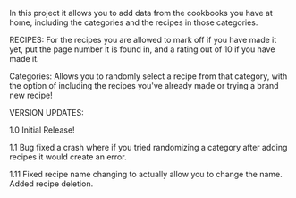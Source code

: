 In this project it allows you to add data from the cookbooks you have at home, including the categories and the recipes in those categories.

RECIPES:
For the recipes you are allowed to mark off if you have made it yet, put the page number it is found in, and a rating out of 10 if you have made it.

Categories:
Allows you to randomly select a recipe from that category, with the option of including the recipes you've already made or trying a brand new recipe!

VERSION UPDATES:

1.0 Initial Release!

1.1 Bug fixed a crash where if you tried randomizing a category after adding recipes it would create an error.

1.11 Fixed recipe name changing to actually allow you to change the name. Added recipe deletion.
